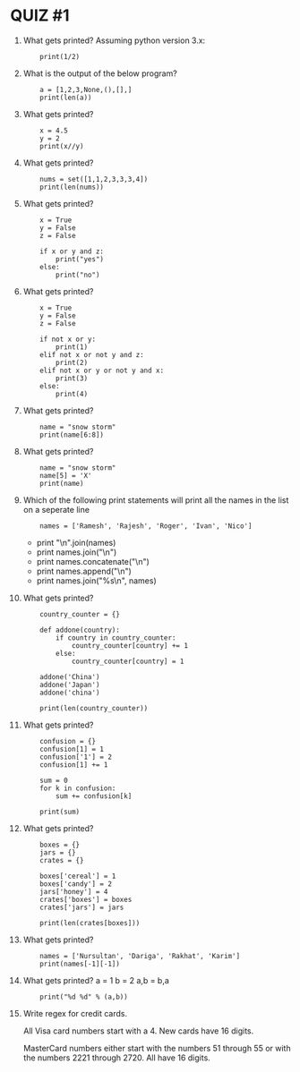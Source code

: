 QUIZ #1 
=============


1.	What gets printed? Assuming python version 3.x:
			
			print(1/2)


2.	What is the output of the below program?
	
			a = [1,2,3,None,(),[],]
			print(len(a))


3.	What gets printed?

			x = 4.5
			y = 2
			print(x//y)

4.	What gets printed?
			
			nums = set([1,1,2,3,3,3,4])
			print(len(nums))

5.	What gets printed?

			x = True
			y = False
			z = False

			if x or y and z:
				print("yes")
			else:
				print("no")

6.	What gets printed?

			x = True
			y = False
			z = False

			if not x or y:
				print(1)
			elif not x or not y and z:
				print(2)
			elif not x or y or not y and x:
				print(3)
			else:
				print(4)

7.	What gets printed?

			name = "snow storm"
			print(name[6:8])

8.	What gets printed?

			name = "snow storm"
			name[5] = 'X'
			print(name)

9.	Which of the following print statements will print all the names in the list on a seperate line
	
			names = ['Ramesh', 'Rajesh', 'Roger', 'Ivan', 'Nico']

	* print "\n".join(names)
	* print names.join("\n")
	* print names.concatenate("\n")
	* print names.append("\n")
	* print names.join("%s\n", names)

10.	What gets printed?
	
			country_counter = {}

			def addone(country):
			    if country in country_counter:
			        country_counter[country] += 1
			    else:
			        country_counter[country] = 1

			addone('China')
			addone('Japan')
			addone('china')

			print(len(country_counter))

11.	What gets printed?
			
			confusion = {}
			confusion[1] = 1
			confusion['1'] = 2
			confusion[1] += 1

			sum = 0
			for k in confusion:
			    sum += confusion[k]

			print(sum)

12.	What gets printed?

			boxes = {}
			jars = {}
			crates = {}

			boxes['cereal'] = 1
			boxes['candy'] = 2
			jars['honey'] = 4
			crates['boxes'] = boxes
			crates['jars'] = jars

			print(len(crates[boxes]))

13.	What gets printed?

			names = ['Nursultan', 'Dariga', 'Rakhat', 'Karim']
			print(names[-1][-1])

14.	What gets printed?
			a = 1
			b = 2
			a,b = b,a

			print("%d %d" % (a,b))

15. Write regex for credit cards.

	All Visa card numbers start with a 4. New cards have 16 digits.

	MasterCard numbers either start with the numbers 51 through 55 or with the numbers 2221 through 2720. All have 16 digits.

